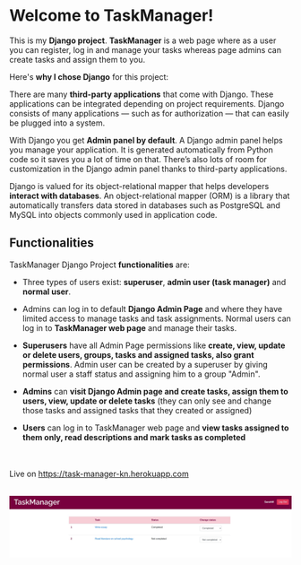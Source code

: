 
# Welcome to TaskManager!

This is my **Django project**. **TaskManager** is a web page where as a user you can register, log in and manage your tasks whereas page admins can create tasks and assign them to you.

Here's **why I chose Django** for this project:

There are many **third-party applications** that come with Django. These applications can be integrated depending on project requirements. Django consists of many applications — such as for authorization — that can easily be plugged into a system.

With Django you get **Admin panel by default**. A Django admin panel helps you manage your application. It is generated automatically from Python code so it saves you a lot of time on that. There’s also lots of room for customization in the Django admin panel thanks to third-party applications.

Django is valued for its object-relational mapper that helps developers **interact with databases**. An object-relational mapper (ORM) is a library that automatically transfers data stored in databases such as PostgreSQL and MySQL into objects commonly used in application code.

## Functionalities

TaskManager Django Project **functionalities** are:
-   Three types of users exist: **superuser**, **admin user (task manager)** and **normal user**. 

- Admins can  log in to default **Django Admin Page** and where they have limited access to manage tasks and task assignments. Normal users can log in to **TaskManager web page** and manage their tasks.
-  **Superusers** have all Admin Page permissions like **create, view, update or delete users, groups, tasks and assigned tasks, also grant permissions**.  Admin user can be created by a superuser by giving normal user a staff status and assigning him to a group "Admin".
-   **Admins** can **visit Django Admin page and create tasks, assign them to users, view, update or delete tasks** (they can only see and change those tasks and assigned tasks that they created or assigned)
-  **Users** can log in to TaskManager web page and **view tasks assigned to them only, read descriptions and mark tasks as completed**

<br/><br/>
Live on https://task-manager-kn.herokuapp.com
<br/><br/>

![Alt text](https://github.com/Kamile17/task-manager/blob/master/project-images/3-task-list-SarahM.jpg)
